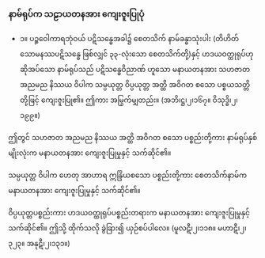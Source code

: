 ### နာမ်ရုပ်က သဠာယတနအား ကျေးဇူးပြုပုံ

- ၁။ ပဉ္စဝေါကာရဘုံဝယ် ပဋိသန္ဓေအခါ၌ စေတသိက် နာမ်ခန္ဓာသုံးပါး (တိဟိတ် သောမနဿပဋိသန္ဓေ ဖြစ်လျှင် ၃၃-လုံးသော စေတသိက်တို့)နှင့် ဟဒယဝတ္ထုရုပ်ဟု ဆိုအပ်သော နာမ်ရုပ်သည် ပဋိသန္ဓေဝိညာဏ် ဟူသော မနာယတနအား သဟဇာတ အညမည နိဿယ ဝိပါက သမ္ပယုတ္တ ဝိပ္ပယုတ္တ အတ္ထိ အဝိဂတ စသော ပစ္စယသတ္တိတို့ဖြင့် ကျေးဇူးပြု၏။ 
ဤကား အမြွက်မျှတည်း။ (အဘိ၊ဋ္ဌ၊၂၊၁၆၇။ ဝိသုဒ္ဓိ၊၂၊၁၉၉။)

ဤတွင် သဟဇာတ အညမည နိဿယ အတ္ထိ အဝိဂတ စသော ပစ္စည်းတို့ကား နာမ်ရုပ်နှစ်မျိုးလုံးက မနာယတနအား ကျေးဇူးပြုမှုနှင့် သက်ဆိုင်၏။

သမ္ပယုတ္တ ဝိပါက ဟေတု အာဟာရ ဣန္ဒြိယစသော ပစ္စည်းတို့ကား စေတသိက်နာမ်က မနာယတနအား ကျေးဇူးပြုမှုနှင့် သက်ဆိုင်၏။

ဝိပ္ပယုတ္တပစ္စည်းကား ဟဒယဝတ္ထုရုပ်ပစ္စည်းတရားက မနာယတနအား ကျေးဇူးပြုမှုနှင့် သက်ဆိုင်၏။
ဤသို့ ထိုက်သလို ခွဲခြား၍ ယှဉ်စပ်ပါလေ။ (မူလဋီ၊၂၊၁၁၈။ မဟာဋီ၊၂၊၃၂၃။ အနုဋီ၊၂၊၁၃၁။)